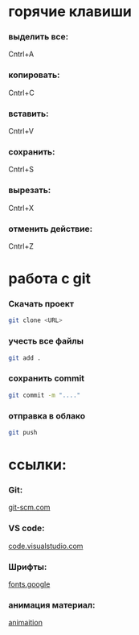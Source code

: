 # горячие клавиши
### выделить все:
Cntrl+A
### копировать:
Cntrl+C
### вставить:
Cntrl+V
### сохранить:
Cntrl+S
### вырезать:
Cntrl+X
### отменить действие:
Cntrl+Z
# работа с git
### Скачать проект
```bash
git clone <URL>
```
### учесть все файлы 
```bash
git add .
```
### сохранить commit
```bash
git commit -m "...."
```
### отправка в облако
```bash
git push
```
# ссылки:
### Git:
[git-scm.com](https://git-scm.com/) 
### VS code:
[code.visualstudio.com](https://code.visualstudio.com/)
### Шрифты:
[fonts.google](https://fonts.google.com/)
### анимация материал:
[animaition](http://htmlbook.ru/metki/animaciya)
